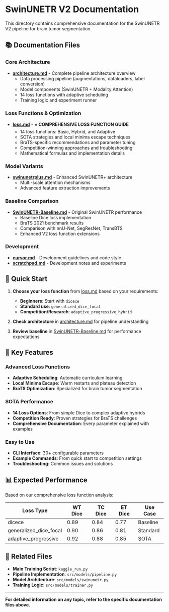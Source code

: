 # SwinUNETR V2 Documentation

This directory contains comprehensive documentation for the SwinUNETR V2 pipeline for brain tumor segmentation.

## 📚 Documentation Files

### Core Architecture
- **[architecture.md](architecture.md)** - Complete pipeline architecture overview
  - Data processing pipeline (augmentations, dataloaders, label conversion)
  - Model components (SwinUNETR + Modality Attention)
  - 14 loss functions with adaptive scheduling
  - Training logic and experiment runner

### Loss Functions & Optimization
- **[loss.md](loss.md)** - **⭐ COMPREHENSIVE LOSS FUNCTION GUIDE**
  - 14 loss functions: Basic, Hybrid, and Adaptive
  - SOTA strategies and local minima escape techniques
  - BraTS-specific recommendations and parameter tuning
  - Competition-winning approaches and troubleshooting
  - Mathematical formulas and implementation details

### Model Variants
- **[swinunetrplus.md](swinunetrplus.md)** - Enhanced SwinUNETR+ architecture
  - Multi-scale attention mechanisms
  - Advanced feature extraction improvements

### Baseline Comparison
- **[SwinUNETR-Baseline.md](SwinUNETR-Baseline.md)** - Original SwinUNETR performance
  - Baseline Dice loss implementation
  - BraTS 2021 benchmark results
  - Comparison with nnU-Net, SegResNet, TransBTS
  - Enhanced V2 loss function extensions

### Development
- **[cursor.md](cursor.md)** - Development guidelines and code style
- **[scratchpad.md](scratchpad.md)** - Development notes and experiments

## 🚀 Quick Start

1. **Choose your loss function** from [loss.md](loss.md) based on your requirements:
   - **Beginners**: Start with `dicece`
   - **Standard use**: `generalized_dice_focal`
   - **Competition/Research**: `adaptive_progressive_hybrid`

2. **Check architecture** in [architecture.md](architecture.md) for pipeline understanding

3. **Review baseline** in [SwinUNETR-Baseline.md](SwinUNETR-Baseline.md) for performance expectations

## 🎯 Key Features

### Advanced Loss Functions
- **Adaptive Scheduling**: Automatic curriculum learning
- **Local Minima Escape**: Warm restarts and plateau detection
- **BraTS Optimization**: Specialized for brain tumor segmentation

### SOTA Performance
- **14 Loss Options**: From simple Dice to complex adaptive hybrids
- **Competition Ready**: Proven strategies for BraTS challenges
- **Comprehensive Documentation**: Every parameter explained with examples

### Easy to Use
- **CLI Interface**: 30+ configurable parameters
- **Example Commands**: From quick start to competition settings
- **Troubleshooting**: Common issues and solutions

## 📊 Expected Performance

Based on our comprehensive loss function analysis:

| Loss Type | WT Dice | TC Dice | ET Dice | Use Case |
|-----------|---------|---------|---------|----------|
| dicece | 0.89 | 0.84 | 0.77 | Baseline |
| generalized_dice_focal | 0.90 | 0.86 | 0.81 | Standard |
| adaptive_progressive | 0.92 | 0.88 | 0.85 | SOTA |

## 🔗 Related Files

- **Main Training Script**: `kaggle_run.py`
- **Pipeline Implementation**: `src/models/pipeline.py`
- **Model Architecture**: `src/models/swinunetr.py`
- **Training Logic**: `src/models/trainer.py`

---

**For detailed information on any topic, refer to the specific documentation files above.**